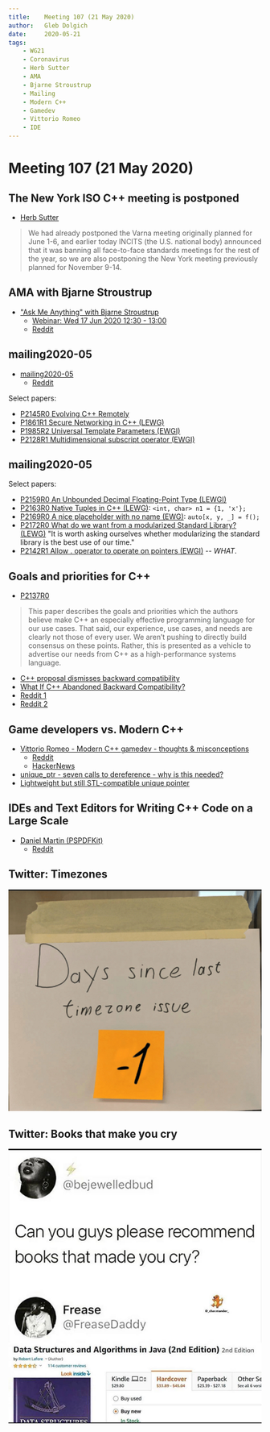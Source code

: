 ```yaml
---
title:    Meeting 107 (21 May 2020)
author:   Gleb Dolgich
date:     2020-05-21
tags:
    - WG21
    - Coronavirus
    - Herb Sutter
    - AMA
    - Bjarne Stroustrup
    - Mailing
    - Modern C++
    - Gamedev
    - Vittorio Romeo
    - IDE
---
```


# Meeting 107 (21 May 2020)

## The New York ISO C++ meeting is postponed

* [Herb Sutter](https://herbsutter.com/2020/05/20/the-new-york-iso-c-meeting-is-postponed/)

> We had already postponed the Varna meeting originally planned for June 1-6, and earlier today INCITS (the U.S. national body) announced that it was banning all face-to-face standards meetings for the rest of the year, so we are also postponing the New York meeting previously planned for November 9-14.

## AMA with Bjarne Stroustrup

* ["Ask Me Anything" with Bjarne Stroustrup](https://pldi20.sigplan.org/details/pldi-2020-ask-me-anything/4/-Ask-Me-Anything-with-Bjarne-Stroustrup)
  * [Webinar: Wed 17 Jun 2020 12:30 - 13:00](https://pldi20.sigplan.org/room/pldi-2020-venue-ama-webinar)
  * [Reddit](https://www.reddit.com/r/cpp/comments/gjxcjn/ask_me_anything_with_bjarne_stroustrup_pldi_2020/)

## mailing2020-05

* [mailing2020-05](http://www.open-std.org/jtc1/sc22/wg21/docs/papers/2020/#mailing2020-05)
  * [Reddit](https://www.reddit.com/r/cpp/comments/glwito/202005_c_standard_mailing/)

Select papers:

* [P2145R0 Evolving C++ Remotely](http://www.open-std.org/jtc1/sc22/wg21/docs/papers/2020/p2145r0.html)
* [P1861R1 Secure Networking in C++ (LEWG)](http://www.open-std.org/jtc1/sc22/wg21/docs/papers/2020/p1861r1.html)
* [P1985R2 Universal Template Parameters (EWGI)](http://www.open-std.org/jtc1/sc22/wg21/docs/papers/2020/p1985r1.pdf)
* [P2128R1 Multidimensional subscript operator (EWGI)](http://www.open-std.org/jtc1/sc22/wg21/docs/papers/2020/p2128r1.pdf)

## mailing2020-05

Select papers:

* [P2159R0 An Unbounded Decimal Floating-Point Type (LEWGI)](http://www.open-std.org/jtc1/sc22/wg21/docs/papers/2020/p2159r0.html)
* [P2163R0 Native Tuples in C++ (LEWG)](http://www.open-std.org/jtc1/sc22/wg21/docs/papers/2020/p2163r0.pdf): `<int, char> n1 = {1, 'x'};`
* [P2169R0 A nice placeholder with no name (EWG)](http://www.open-std.org/jtc1/sc22/wg21/docs/papers/2020/p2169r0.pdf): `auto[x, y, _] = f();`
* [P2172R0 What do we want from a modularized Standard Library? (LEWG)](http://www.open-std.org/jtc1/sc22/wg21/docs/papers/2020/p2172r0.pdf) "It is worth asking ourselves whether modularizing the standard library is the best use of our time."
* [P2142R1 Allow . operator to operate on pointers (EWGI)](http://www.open-std.org/jtc1/sc22/wg21/docs/papers/2020/p2142r1.pdf) -- _WHAT_.

## Goals and priorities for C++

* [P2137R0](http://www.open-std.org/jtc1/sc22/wg21/docs/papers/2020/p2137r0.html)

> This paper describes the goals and priorities which the authors believe make C++ an especially effective programming language for our use cases. That said, our experience, use cases, and needs are clearly not those of every user. We aren’t pushing to directly build consensus on these points. Rather, this is presented as a vehicle to advertise our needs from C++ as a high-performance systems language.

* [C++ proposal dismisses backward compatibility](https://www.infoworld.com/article/3535795/c-plus-plus-proposal-dismisses-backward-compatibility.html)
* [What If C++ Abandoned Backward Compatibility?](https://robert.ocallahan.org/2020/03/what-if-c-abandoned-backward.html)
* [Reddit 1](https://www.reddit.com/r/programming/comments/gnn6l3/c_proposal_dismisses_backward_compatibility/)
* [Reddit 2](https://www.reddit.com/r/compsci/comments/gnn6qj/c_proposal_dismisses_backward_compatibility/)

## Game developers vs. Modern C++

* [Vittorio Romeo - Modern C++ gamedev - thoughts & misconceptions](https://vittorioromeo.info/index/blog/gamedev_modern_cpp_thoughts.html)
  * [Reddit](https://www.reddit.com/r/cpp/comments/gkrquo/modern_c_gamedev_thoughts_misconceptions/)
  * [HackerNews](https://news.ycombinator.com/item?id=23202120)
* [unique_ptr - seven calls to dereference - why is this needed?](https://old.reddit.com/r/cpp/comments/b0sq6p/unique_ptr_seven_calls_to_dereference_why_is_this/)
* [Lightweight but still STL-compatible unique pointer](https://blog.magnum.graphics/backstage/lightweight-stl-compatible-unique-pointer/)

## IDEs and Text Editors for Writing C++ Code on a Large Scale

* [Daniel Martin (PSPDFKit)](https://pspdfkit.com/blog/2020/ide-text-editors-cpp-large-scale/)
  * [Reddit](https://www.reddit.com/r/cpp/comments/gnaoop/ides_and_text_editors_for_writing_c_code_on_a/)

## Twitter: Timezones

![](/img/timezones.jpeg)

## Twitter: Books that make you cry

![](/img/books-that-made-you-cry.jpeg)
